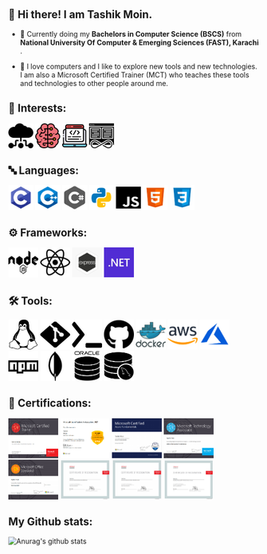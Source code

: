 ## 👋 Hi there! I am Tashik Moin.
      

- 🏫 Currently doing my <b>Bachelors in Computer Science (BSCS)</b> from                                                                                                      
     <b> National University Of Computer & Emerging Sciences (FAST), Karachi </b>.
     
- 🔧 I love computers and I like to explore new tools and new technologies. 
      I am also a Microsoft Certified Trainer (MCT) who teaches these tools
      and technologies to other people around me.
      

## 🚀 Interests:
<div>
<img src="img/CC.svg" height="50" width="50px">
<img src="img/AI.svg" height="50" width="50px">
<img src="img/WD.svg" height="50" width="50px">
<img src="img/DO.svg" height="50" width="50px">
</div>

## 🔤 Languages:

<div>
<img src="img/C.webp" height="50" width="50px">
<img src="img/C++.png" height="50" width="50px">
<img src="img/CS.png" height="50" width="50px">
<img src="img/Python.png" height="50" width="50px">
<img src="img/JS.svg" height="50" width="50px">
<img src="img/HTML.png" height="50" width="50px">
<img src="img/CSS.png" height="50" width="50px">
</div>

## :gear: Frameworks:

<div>
<img src="img/node.svg" height="60" width="60px">
<img src="img/react.svg" height="60" width="60px">
<img src="img/express.png" height="60" width="60px">
<img src="img/.NET.png" height="60" width="60px">
</div>

## 🛠 Tools:

<div>
<img src="img/Linux.svg" height="60" width="60px">
<img src="img/git.svg" height="60" width="60px">
<img src="img/bash.svg" height="60" width="60px">
<img src="img/github.svg" height="60" width="60px">
<img src="img/docker.webp" height="60" width="60px">
<img src="img/AWS.png" height="60" width="60px">
<img src="img/azure.png" height="60" width="60px">
<img src="img/npm.svg" height="60" width="60px">
<img src="img/mongodb.png" height="60" width="60px">
<img src="img/oracle.png" height="60" width="60px">
<img src="img/mysql.png" height="60" width="60px">
</div>

## 📖 Certifications:

<div>
<img src="img/Cer1.png" style="zoom: normal;" height="80" width="100px">
<img src="img/Cer2.png" style="zoom: normal;" height="80" width="100px">
<img src="img/Cer3.png" style="zoom: normal;" height="80" width="100px">
<img src="img/Cer4.png" style="zoom: normal;" height="80" width="100px">
<img src="img/Cer5.png" style="zoom: normal;" height="80" width="100px">
<img src="img/Cer6.png" style="zoom: normal;" height="80" width="100px">
<img src="img/Cer7.png" style="zoom: normal;" height="80" width="100px">
<img src="img/Cer8.png" style="zoom: normal;" height="80" width="100px">
</div>

## My Github stats:

![Anurag's github stats](https://github-readme-stats.vercel.app/api?username=tashikmoin23)
